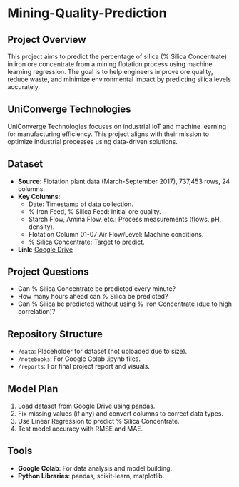 # Mining-Quality-Prediction

## Project Overview
This project aims to predict the percentage of silica (% Silica Concentrate) in iron ore concentrate from a mining flotation process using machine learning regression. The goal is to help engineers improve ore quality, reduce waste, and minimize environmental impact by predicting silica levels accurately.

## UniConverge Technologies
UniConverge Technologies focuses on industrial IoT and machine learning for manufacturing efficiency. This project aligns with their mission to optimize industrial processes using data-driven solutions.

## Dataset
- **Source**: Flotation plant data (March-September 2017), 737,453 rows, 24 columns.
- **Key Columns**:
  - Date: Timestamp of data collection.
  - % Iron Feed, % Silica Feed: Initial ore quality.
  - Starch Flow, Amina Flow, etc.: Process measurements (flows, pH, density).
  - Flotation Column 01-07 Air Flow/Level: Machine conditions.
  - % Silica Concentrate: Target to predict.
- **Link**: [Google Drive](https://drive.google.com/file/d/1N80d8eTDAf1JMQXGQbHDAUaMGRyA8QG3/view?usp=sharing)

## Project Questions
- Can % Silica Concentrate be predicted every minute?
- How many hours ahead can % Silica be predicted?
- Can % Silica be predicted without using % Iron Concentrate (due to high correlation)?

## Repository Structure
- `/data`: Placeholder for dataset (not uploaded due to size).
- `/notebooks`: For Google Colab .ipynb files.
- `/reports`: For final project report and visuals.

## Model Plan
1. Load dataset from Google Drive using pandas.
2. Fix missing values (if any) and convert columns to correct data types.
3. Use Linear Regression to predict % Silica Concentrate.
4. Test model accuracy with RMSE and MAE.

## Tools
- **Google Colab**: For data analysis and model building.
- **Python Libraries**: pandas, scikit-learn, matplotlib.
